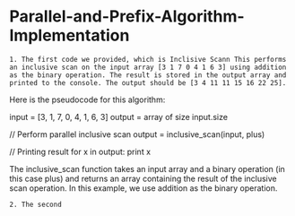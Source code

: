 # Parallel-and-Prefix-Algorithm-Implementation

    1. The first code we provided, which is Inclisive Scann This performs an inclusive scan on the input array [3 1 7 0 4 1 6 3] using addition as the binary operation. The result is stored in the output array and printed to the console. The output should be [3 4 11 11 15 16 22 25].

Here is the pseudocode for this algorithm:

input = [3, 1, 7, 0, 4, 1, 6, 3]
output = array of size input.size

// Perform parallel inclusive scan
output = inclusive_scan(input, plus)

// Printing result
for x in output:
    print x
    
The inclusive_scan function takes an input array and a binary operation (in this case plus) and returns an array containing the result of the inclusive scan operation. In this example, we use addition as the binary operation.
    
    2. The second
